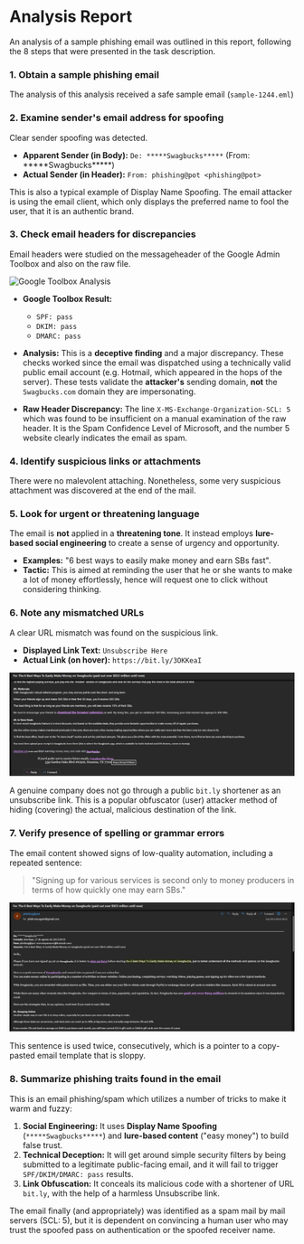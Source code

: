 #  Analysis Report

An analysis of a sample phishing email was outlined in this report, following the 8 steps that were presented in the task description.

### 1. Obtain a sample phishing email
The analysis of this analysis received a safe sample email (`sample-1244.eml`)

### 2. Examine sender's email address for spoofing
Clear sender spoofing was detected.
* **Apparent Sender (in Body):** `De: *****Swagbucks*****` (From: \*\*\*\*\*Swagbucks\*\*\*\*\*)
* **Actual Sender (in Header):** `From: phishing@pot <phishing@pot>`

This is also a typical example of Display Name Spoofing. The email attacker is using the email client, which only displays the preferred name to fool the user, that it is an authentic brand.

### 3. Check email headers for discrepancies
Email headers were studied on the messageheader of the Google Admin Toolbox and also on the raw file.

![Google Toolbox Analysis](Header_Analysis.png)

* **Google Toolbox Result:**
    * `SPF: pass`
    * `DKIM: pass`
    * `DMARC: pass`

* **Analysis:** This is a **deceptive finding** and a major discrepancy. These checks worked since the email was dispatched using a technically valid public email account (e.g. Hotmail, which appeared in the hops of the server). These tests validate the **attacker's** sending domain, **not** the `Swagbucks.com` domain they are impersonating.

* **Raw Header Discrepancy:**  The line `X-MS-Exchange-Organization-SCL: 5` which was found to be insufficient on a manual examination of the raw header. It is the Spam Confidence Level of Microsoft, and the number 5 website clearly indicates the email as spam.

### 4. Identify suspicious links or attachments
There were no malevolent attaching. Nonetheless, some very suspicious attachment was discovered at the end of the mail.

### 5. Look for urgent or threatening language
The email is **not** applied in a **threatening tone**. It instead employs **lure-based social engineering** to create a sense of urgency and opportunity.
* **Examples:** "6 best ways to easily make money and earn SBs fast".
* **Tactic:** This is aimed at reminding the user that he or she wants to make a lot of money effortlessly, hence will request one to click without considering thinking.

### 6. Note any mismatched URLs
A clear URL mismatch was found on the suspicious link.
* **Displayed Link Text:** `Unsubscribe Here`
* **Actual Link (on hover):** `https://bit.ly/3OKKeaI`

![Link Hover Analysis](Link_hover.png)

A genuine company does not go through a public `bit.ly` shortener as an unsubscribe link. This is a popular obfuscator (user) attacker method of hiding (covering) the actual, malicious destination of the link.

### 7. Verify presence of spelling or grammar errors
The email content showed signs of low-quality automation, including a repeated sentence:
> "Signing up for various services is second only to money producers in terms of how quickly one may earn SBs."

![Email Body](Email_body.png)

This sentence is used twice, consecutively, which is a pointer to a copy-pasted email template that is sloppy.

### 8. Summarize phishing traits found in the email
This is an email phishing/spam which utilizes a number of tricks to make it warm and fuzzy:

1.  **Social Engineering:** It uses **Display Name Spoofing** (`*****Swagbucks*****`) and **lure-based content** ("easy money") to build false trust.
2.  **Technical Deception:** It will get around simple security filters by being submitted to a legitimate public-facing email, and it will fail to trigger `SPF/DKIM/DMARC: pass` results.
3.  **Link Obfuscation:** It conceals its malicious code with a shortener of URL `bit.ly`, with the help of a harmless Unsubscribe link.


The email finally (and appropriately) was identified as a spam mail by mail servers (SCL: 5), but it is dependent on convincing a human user who may trust the spoofed pass on authentication or the spoofed receiver name.
